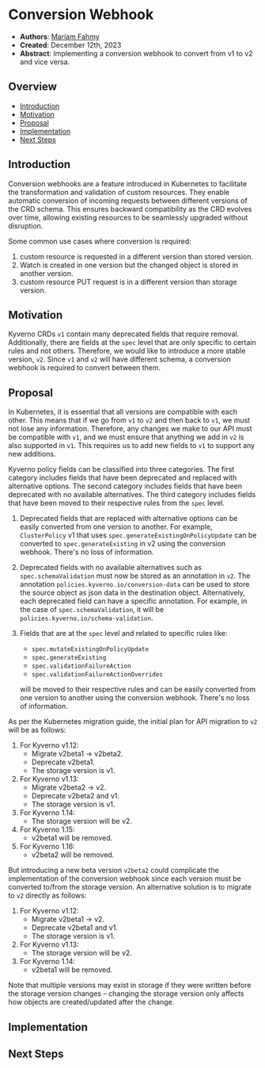 # Conversion Webhook

- **Authors**: [Mariam Fahmy](https://github.com/MariamFahmy98)
- **Created**: December 12th, 2023
- **Abstract**: Implementing a conversion webhook to convert from v1 to v2 and vice versa.

## Overview
- [Introduction](#introduction)
- [Motivation](#motivation)
- [Proposal](#proposal)
- [Implementation](#implementation)
- [Next Steps](#next-steps)

## Introduction
Conversion webhooks are a feature introduced in Kubernetes to facilitate the transformation and validation of custom resources. They enable automatic conversion of incoming requests between different versions of the CRD schema. This ensures backward compatibility as the CRD evolves over time, allowing existing resources to be seamlessly upgraded without disruption.

Some common use cases where conversion is required:
1. custom resource is requested in a different version than stored version.
2. Watch is created in one version but the changed object is stored in another version.
3. custom resource PUT request is in a different version than storage version.

## Motivation
Kyverno CRDs `v1` contain many deprecated fields that require removal. Additionally, there are fields at the `spec` level that are only specific to certain rules and not others. Therefore, we would like to introduce a more stable version, `v2`. Since `v1` and `v2` will have different schema, a conversion webhook is required to convert between them.

## Proposal
In Kubernetes, it is essential that all versions are compatible with each other. This means that if we go from `v1` to `v2` and then back to `v1`, we must not lose any information. Therefore, any changes we make to our API must be compatible with `v1`, and we must ensure that anything we add in `v2` is also supported in `v1`. This requires us to add new fields to `v1` to support any new additions.

Kyverno policy fields can be classified into three categories. The first category includes fields that have been deprecated and replaced with alternative options. The second category includes fields that have been deprecated with no available alternatives. The third category includes fields that have been moved to their respective rules from the `spec` level.

1. Deprecated fields that are replaced with alternative options can be easily converted from one version to another. For example, `ClusterPolicy` v1 that uses `spec.generateExistingOnPolicyUpdate` can be converted to `spec.generateExisting` in v2 using the conversion webhook. There's no loss of information.

2. Deprecated fields with no available alternatives such as `spec.schemaValidation` must now be stored as an annotation in `v2`. The annotation `policies.kyverno.io/conversion-data` can be used to store the source object as json data in the destination object. Alternatively, each deprecated field can have a specific annotation. For example, in the case of `spec.schemaValidation`, it will be `policies.kyverno.io/schema-validation`.

3. Fields that are at the `spec` level and related to specific rules like:
   - `spec.mutateExistingOnPolicyUpdate`
   - `spec.generateExisting`
   - `spec.validationFailureAction`
   - `spec.validationFailureActionOverrides`

   will be moved to their respective rules and can be easily converted from one version to another using the conversion webhook. There's no loss of information.

As per the Kubernetes migration guide, the initial plan for API migration to `v2` will be as follows:

1. For Kyverno v1.12:
   - Migrate v2beta1 -> v2beta2.
   - Deprecate v2beta1.
   - The storage version is v1.
2. For Kyverno v1.13:
   - Migrate v2beta2 -> v2.
   - Deprecate v2beta2 and v1.
   - The storage version is v1.
3. For Kyverno 1.14:
   - The storage version will be v2.
4. For Kyverno 1.15:
   - v2beta1 will be removed.
5. For Kyverno 1.16:
   - v2beta2 will be removed.

But introducing a new beta version `v2beta2` could complicate the implementation of the conversion webhook since each version must be converted to/from the storage version. An alternative solution is to migrate to `v2` directly as follows:
1. For Kyverno v1.12:
   - Migrate v2beta1 -> v2.
   - Deprecate v2beta1 and v1.
   - The storage version is v1.
2. For Kyverno v1.13:
   - The storage version will be v2.
3. For Kyverno 1.14:
   - v2beta1 will be removed.

Note that multiple versions may exist in storage if they were written before the storage version changes – changing the storage version only affects how objects are created/updated after the change.

## Implementation

## Next Steps
